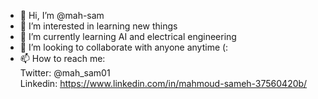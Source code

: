 - 👋 Hi, I’m @mah-sam
- 👀 I’m interested in learning new things
- 🌱 I’m currently learning AI and electrical engineering
- 💞️ I’m looking to collaborate with anyone anytime (:
- 📫 How to reach me:  
Twitter: @mah_sam01 <br>
Linkedin: https://www.linkedin.com/in/mahmoud-sameh-37560420b/
<!---
mah-sam/mah-sam is a ✨ special ✨ repository because its `README.md` (this file) appears on your GitHub profile.
You can click the Preview link to take a look at your changes.
--->
